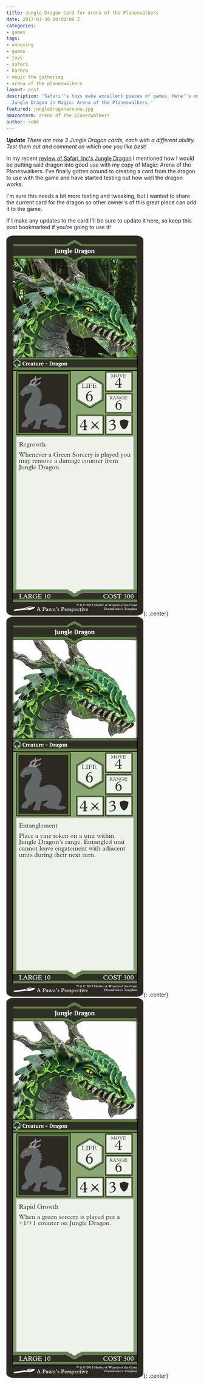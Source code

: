 ```yaml
---
title: Jungle Dragon Card for Arena of the Planeswalkers
date: 2017-01-30 00:00:00 Z
categories:
- games
tags:
- unboxing
- games
- toys
- safari
- hasbro
- magic the gathering
- arena of the planeswalkers
layout: post
description: 'Safari''s toys make excellent pieces of games. Here''s my take on their
  Jungle Dragon in Magic: Arena of the Planeswalkers.'
featured: jungledragonareana.jpg
amazonterm: arena of the planeswalkers
author: robk
---
```


***Update*** *There are now 3 Jungle Dragon cards, each with a different ability. Test them out and comment on which one you like best!*

In my recent [review of Safari, Inc's Jungle Dragon](http://pawnsperspective.com/Safari-Toys-Jungle-Dragon-Review/) I mentioned how I would be putting said dragon into good use with my copy of Magic: Arena of the Planeswalkers. I've finally gotten around to creating a card from the dragon to use with the game and have started testing out how well the dragon works.

I'm sure this needs a bit more testing and tweaking, but I wanted to share the current card for the dragon so other owner's of this great piece can add it to the game.

If I make any updates to the card I'll be sure to update it here, so keep this post bookmarked if you're going to use it!

![Jungle Dragon - Arena of the Planeswalkers Card](/images/safaritoys/jungledragoncard.jpg){: .center}![Jungle Dragon - Arena of the Planeswalkers Card](/images/safaritoys/jungledragoncard2.jpg){: .center}![Jungle Dragon - Arena of the Planeswalkers Card](/images/safaritoys/jungledragoncard3.jpg){: .center}
